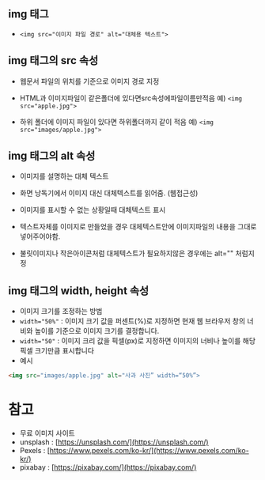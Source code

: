 ## img 태그
- `<img src="이미지 파일 경로" alt="대체용 텍스트">`

## img 태그의 src 속성
- 웹문서 파일의 위치를 기준으로 이미지 경로 지정

- HTML과 이미지파일이 같은폴더에 있다면src속성에파일이름만적음 예) `<img src="apple.jpg">`

- 하위 폴더에 이미지 파일이 있다면 하위폴더까지 같이 적음 예) `<img src="images/apple.jpg">`

## img 태그의 alt 속성
- 이미지를 설명하는 대체 텍스트

- 화면 낭독기에서 이미지 대신 대체텍스트를 읽어줌. (웹접근성)

- 이미지를 표시할 수 없는 상황일때 대체텍스트 표시

- 텍스트자체를 이미지로 만들었을 경우 대체텍스트안에 이미지파일의 내용을 그대로 넣어주어야함.

- 불릿이미지나 작은아이콘처럼 대체텍스트가 필요하지않은 경우에는 alt="" 처럼지정

## img 태그의 width, height 속성
- 이미지 크기를 조정하는 방법
- `width="50%"` : 이미지 크기 값을 퍼센트(%)로 지정하면 현재 웹 브라우저 창의 너비와 높이를 기준으로 이미지 크기를 결정합니다.
- `width="50"`  : 이미지 크리 값을 픽셀(px)로 지정하면 이미지의 너비나 높이를 해당 픽셀 크기만큼 표시합니다 
- 예시
```html
<img src="images/apple.jpg" alt="사과 사진” width=“50%”>
```
# 참고
- 무료 이미지 사이트
- unsplash : [https://unsplash.com/](https://unsplash.com/)
- Pexels : [https://www.pexels.com/ko-kr/](https://www.pexels.com/ko-kr/)
- pixabay : [https://pixabay.com/](https://pixabay.com/)
